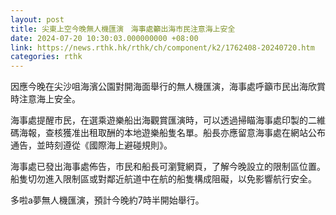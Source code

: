 ```yaml
---
layout: post
title: 尖東上空今晚無人機匯演　海事處籲出海市民注意海上安全　
date: 2024-07-20 10:30:03.000000000 +08:00
link: https://news.rthk.hk/rthk/ch/component/k2/1762408-20240720.htm
categories: rthk
---
```


因應今晚在尖沙咀海濱公園對開海面舉行的無人機匯演，海事處呼籲市民出海欣賞時注意海上安全。

海事處提醒市民，在選乘遊樂船出海觀賞匯演時，可以透過掃瞄海事處印製的二維碼海報，查核獲准出租取酬的本地遊樂船隻名單。船長亦應留意海事處在網站公布通告，並時刻遵從《國際海上避碰規則》。

海事處已發出海事處佈告，市民和船長可瀏覽網頁，了解今晚設立的限制區位置。船隻切勿進入限制區或對鄰近航道中在航的船隻構成阻礙，以免影響航行安全。

多啦a夢無人機匯演，預計今晚約7時半開始舉行。
